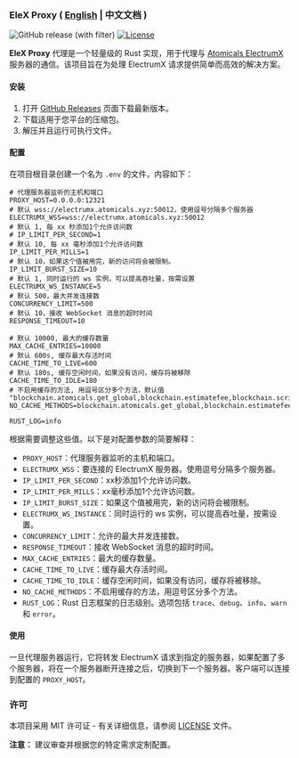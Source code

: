 ### EleX Proxy ( [English](README.md) | 中文文档 )

![GitHub release (with filter)](https://img.shields.io/github/v/release/AstroxNetwork/elex-proxy)
[![License](https://img.shields.io/badge/license-MIT-blue.svg)](LICENSE)

**EleX Proxy** 代理是一个轻量级的 Rust 实现，用于代理与 [Atomicals ElectrumX](https://github.com/atomicals/atomicals-electrumx) 服务器的通信。该项目旨在为处理 ElectrumX 请求提供简单而高效的解决方案。

#### 安装

1. 打开 [GitHub Releases](https://github.com/AstroxNetwork/elex-proxy/releases) 页面下载最新版本。
2. 下载适用于您平台的压缩包。
3. 解压并且运行可执行文件。

#### 配置

在项目根目录创建一个名为 `.env` 的文件，内容如下：

```dotenv
# 代理服务器监听的主机和端口
PROXY_HOST=0.0.0.0:12321
# 默认 wss://electrumx.atomicals.xyz:50012，使用逗号分隔多个服务器
ELECTRUMX_WSS=wss://electrumx.atomicals.xyz:50012
# 默认 1, 每 xx 秒添加1个允许访问数
# IP_LIMIT_PER_SECOND=1
# 默认 10, 每 xx 毫秒添加1个允许访问数
IP_LIMIT_PER_MILLS=1
# 默认 10，如果这个值被用完，新的访问将会被限制。
IP_LIMIT_BURST_SIZE=10
# 默认 1, 同时运行的 ws 实例，可以提高吞吐量，按需设置
ELECTRUMX_WS_INSTANCE=5
# 默认 500，最大并发连接数
CONCURRENCY_LIMIT=500
# 默认 10，接收 WebSocket 消息的超时时间
RESPONSE_TIMEOUT=10

# 默认 10000, 最大的缓存数量
MAX_CACHE_ENTRIES=10000
# 默认 600s, 缓存最大存活时间
CACHE_TIME_TO_LIVE=600
# 默认 180s, 缓存空闲时间，如果没有访问，缓存将被移除
CACHE_TIME_TO_IDLE=180
# 不启用缓存的方法, 用逗号区分多个方法，默认值 "blockchain.atomicals.get_global,blockchain.estimatefee,blockchain.scripthash.subscribe,blockchain.transaction.broadcast,server.peers.subscribe,server.ping,mempool.get_fee_histogram,blockchain.atomicals.dump,blockchain.scripthash.unsubscribe,blockchain.relayfee"
NO_CACHE_METHODS=blockchain.atomicals.get_global,blockchain.estimatefee,blockchain.scripthash.subscribe,blockchain.transaction.broadcast,server.peers.subscribe,server.ping,mempool.get_fee_histogram,blockchain.atomicals.dump,blockchain.scripthash.unsubscribe,blockchain.relayfee

RUST_LOG=info
```

根据需要调整这些值。以下是对配置参数的简要解释：

- `PROXY_HOST`：代理服务器监听的主机和端口。
- `ELECTRUMX_WSS`：要连接的 ElectrumX 服务器。使用逗号分隔多个服务器。
- `IP_LIMIT_PER_SECOND`：xx秒添加1个允许访问数。
- `IP_LIMIT_PER_MILLS`：xx毫秒添加1个允许访问数。
- `IP_LIMIT_BURST_SIZE`：如果这个值被用完，新的访问将会被限制。
- `ELECTRUMX_WS_INSTANCE`：同时运行的 ws 实例，可以提高吞吐量，按需设置。
- `CONCURRENCY_LIMIT`：允许的最大并发连接数。
- `RESPONSE_TIMEOUT`：接收 WebSocket 消息的超时时间。
- `MAX_CACHE_ENTRIES`：最大的缓存数量。
- `CACHE_TIME_TO_LIVE`：缓存最大存活时间。
- `CACHE_TIME_TO_IDLE`：缓存空闲时间，如果没有访问，缓存将被移除。
- `NO_CACHE_METHODS`：不启用缓存的方法，用逗号区分多个方法。
- `RUST_LOG`：Rust 日志框架的日志级别。选项包括 `trace`、`debug`、`info`、`warn` 和 `error`。

#### 使用

一旦代理服务器运行，它将转发 ElectrumX 请求到指定的服务器，如果配置了多个服务器，将在一个服务器断开连接之后，切换到下一个服务器。客户端可以连接到配置的 `PROXY_HOST`。

### 许可

本项目采用 MIT 许可证 - 有关详细信息，请参阅 [LICENSE](LICENSE) 文件。

**注意：** 建议审查并根据您的特定需求定制配置。